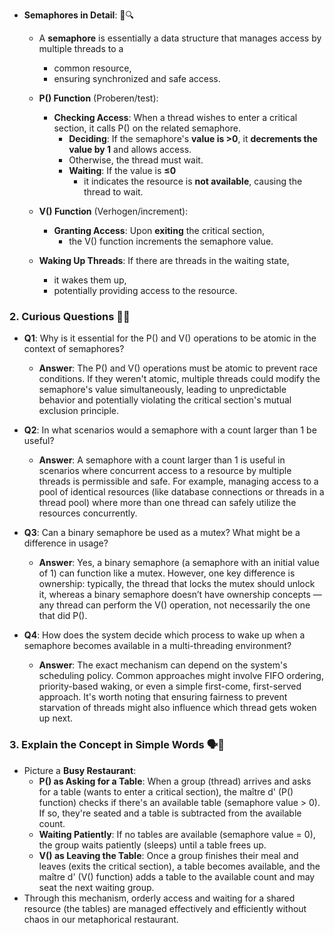 - **Semaphores in Detail**: 📘🔍
  - A **semaphore** is essentially a data structure that manages access by multiple threads to a 
    - common resource,
    - ensuring synchronized and safe access.
  - **P() Function** (Proberen/test):

    - **Checking Access**: When a thread wishes to enter a critical section, it calls P() on the related semaphore.
        - **Deciding**: If the semaphore's **value is >0**, it **decrements the value by 1** and allows access. 
        - Otherwise, the thread must wait.
        - **Waiting**: If the value is **≤0** 
          - it indicates the resource is **not available**, causing the thread to wait.
  - **V() Function** (Verhogen/increment):
    - **Granting Access**: Upon **exiting** the critical section, 
        - the V() function increments the semaphore value.

  - **Waking Up Threads**: If there are threads in the waiting state, 
      - it wakes them up, 
      - potentially providing access to the resource.

### 2. Curious Questions 🧐🔗

- **Q1**: Why is it essential for the P() and V() operations to be atomic in the context of semaphores?
  - **Answer**: The P() and V() operations must be atomic to prevent race conditions. If they weren't atomic, multiple threads could modify the semaphore's value simultaneously, leading to unpredictable behavior and potentially violating the critical section's mutual exclusion principle.

- **Q2**: In what scenarios would a semaphore with a count larger than 1 be useful?
  - **Answer**: A semaphore with a count larger than 1 is useful in scenarios where concurrent access to a resource by multiple threads is permissible and safe. For example, managing access to a pool of identical resources (like database connections or threads in a thread pool) where more than one thread can safely utilize the resources concurrently.

- **Q3**: Can a binary semaphore be used as a mutex? What might be a difference in usage?
  - **Answer**: Yes, a binary semaphore (a semaphore with an initial value of 1) can function like a mutex. However, one key difference is ownership: typically, the thread that locks the mutex should unlock it, whereas a binary semaphore doesn’t have ownership concepts — any thread can perform the V() operation, not necessarily the one that did P().

- **Q4**: How does the system decide which process to wake up when a semaphore becomes available in a multi-threading environment?
  - **Answer**: The exact mechanism can depend on the system's scheduling policy. Common approaches might involve FIFO ordering, priority-based waking, or even a simple first-come, first-served approach. It's worth noting that ensuring fairness to prevent starvation of threads might also influence which thread gets woken up next.

### 3. Explain the Concept in Simple Words 🗣️🍎

- Picture a **Busy Restaurant**:
  - **P() as Asking for a Table**: When a group (thread) arrives and asks for a table (wants to enter a critical section), the maître d' (P() function) checks if there's an available table (semaphore value > 0). If so, they're seated and a table is subtracted from the available count.
  - **Waiting Patiently**: If no tables are available (semaphore value = 0), the group waits patiently (sleeps) until a table frees up.
  - **V() as Leaving the Table**: Once a group finishes their meal and leaves (exits the critical section), a table becomes available, and the maître d' (V() function) adds a table to the available count and may seat the next waiting group.
- Through this mechanism, orderly access and waiting for a shared resource (the tables) are managed effectively and efficiently without chaos in our metaphorical restaurant.


